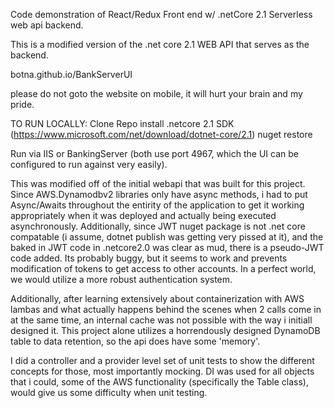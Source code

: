 Code demonstration of React/Redux Front end w/ .netCore 2.1 Serverless web api backend. 

This is a modified version of the .net core 2.1 WEB API that serves as the backend.


botna.github.io/BankServerUI

please do not goto the website on mobile, it will hurt your brain and my pride.


TO RUN LOCALLY:
Clone Repo
install .netcore 2.1 SDK (https://www.microsoft.com/net/download/dotnet-core/2.1)
nuget restore

Run via IIS or BankingServer (both use port 4967, which the UI can be configured to run against very easily). 


This was modified off of the initial webapi that was built for this project.  Since AWS.Dynamodbv2 libraries only have async methods, i had to put Async/Awaits throughout the entirity of the
application to get it working appropriately when it was deployed and actually being executed asynchronously.  Additionally, since JWT nuget package is not .net core compatable (i assume, dotnet publish was getting very pissed at it),
and the baked in JWT code in .netcore2.0 was clear as mud, there is a pseudo-JWT code added. Its probably buggy, but it seems to work and prevents modification of tokens to get access to other accounts.  In a perfect world, we would
utilize a more robust authentication system.

Additionally, after learning extensively about containerization with AWS lambas and what actually happens behind the scenes when 2 calls come in at the same time, an internal cache was not possible with the way i initiall designed it.
This project alone utilizes a horrendously designed DynamoDB table to data retention, so the api does have some 'memory'.

I did a controller and a provider level set of unit tests to show the different concepts for those, most importantly mocking. DI was used for all objects that i could, some of the AWS functionality (specifically the Table class), 
would give us some difficulty when unit testing.
